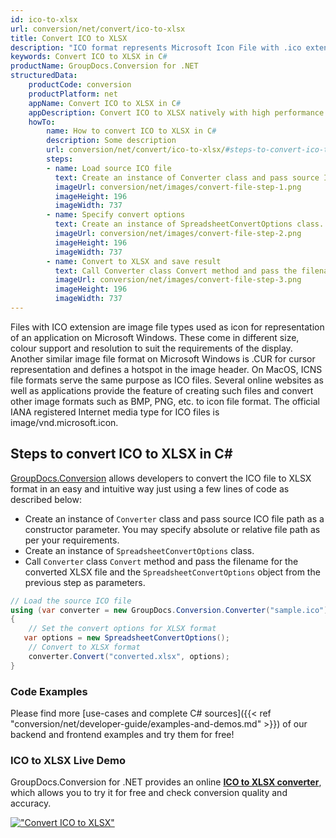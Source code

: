 ```yaml
---
id: ico-to-xlsx
url: conversion/net/convert/ico-to-xlsx
title: Convert ICO to XLSX
description: "ICO format represents Microsoft Icon File with .ico extension. Learn how to convert ICO to XLSX file programmatically in C# language using GroupDocs.Conversion for .NET library."
keywords: Convert ICO to XLSX in C#
productName: GroupDocs.Conversion for .NET
structuredData:
    productCode: conversion
    productPlatform: net
    appName: Convert ICO to XLSX in C#
    appDescription: Convert ICO to XLSX natively with high performance using C# language and server side GroupDocs.Conversion for .NET APIs, without the use of any software like Microsoft or Open Office.
    howTo:
        name: How to convert ICO to XLSX in C# 
        description: Some description
        url: conversion/net/convert/ico-to-xlsx/#steps-to-convert-ico-to-xlsx-in-c
        steps:
        - name: Load source ICO file 
          text: Create an instance of Converter class and pass source ICO file path as a constructor parameter. You may specify absolute or relative file path as per your requirements. 
          imageUrl: conversion/net/images/convert-file-step-1.png
          imageHeight: 196
          imageWidth: 737
        - name: Specify convert options 
          text: Create an instance of SpreadsheetConvertOptions class.
          imageUrl: conversion/net/images/convert-file-step-2.png
          imageHeight: 196
          imageWidth: 737
        - name: Convert to XLSX and save result 
          text: Call Converter class Convert method and pass the filename for the converted HTML file and the SpreadsheetConvertOptions object from the previous step as parameters.
          imageUrl: conversion/net/images/convert-file-step-3.png
          imageHeight: 196
          imageWidth: 737
---
```


Files with ICO extension are image file types used as icon for representation of an application on Microsoft Windows. These come in different size, colour support and resolution to suit the requirements of the display. Another similar image file format on Microsoft Windows is .CUR for cursor representation and defines a hotspot in the image header. On MacOS, ICNS file formats serve the same purpose as ICO files. Several online websites as well as applications provide the feature of creating such files and convert other image formats such as BMP, PNG, etc. to icon file format. The official IANA registered Internet media type for ICO files is image/vnd.microsoft.icon.

## Steps to convert ICO to XLSX in C#

[GroupDocs.Conversion](https://products.groupdocs.com/conversion/net) allows developers to convert the ICO file to XLSX format in an easy and intuitive way just using a few lines of code as described below:

* Create an instance of `Converter` class and pass source ICO file path as a constructor parameter. You may specify absolute or relative file path as per your requirements. 
* Create an instance of `SpreadsheetConvertOptions` class.
* Call `Converter` class `Convert` method and pass the filename for the converted XLSX file and the `SpreadsheetConvertOptions` object from the previous step as parameters.

```csharp
// Load the source ICO file
using (var converter = new GroupDocs.Conversion.Converter("sample.ico"))
{
    // Set the convert options for XLSX format
   var options = new SpreadsheetConvertOptions();
    // Convert to XLSX format
    converter.Convert("converted.xlsx", options);
}
```

### Code Examples

Please find more [use-cases and complete C# sources]({{< ref "conversion/net/developer-guide/examples-and-demos.md" >}}) of our backend and frontend examples and try them for free!

### ICO to XLSX Live Demo

GroupDocs.Conversion for .NET provides an online [**ICO to XLSX converter**](https://products.groupdocs.app/conversion/ico-to-xlsx), which allows you to try it for free and check conversion quality and accuracy.

[!["Convert ICO to XLSX"](conversion/net/images/convert-to-xlsx/convert-ico-to-xlsx.png)](https://products.groupdocs.app/conversion/ico-to-xlsx)